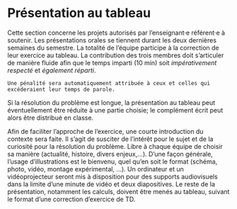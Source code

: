 Présentation au tableau
=======================

Cette section concerne les projets autorisés par l’enseignant·e
référent·e à soutenir. Les présentations orales se tiennent durant les
deux dernières semaines du semestre. La totalité de l’équipe participe à
la correction de leur exercice au tableau. La contribution des trois
membres doit s’articuler de manière fluide afin que le temps imparti (10
min) soit *impérativement respecté* et *également réparti*.

```{Attention}
Une pénalité sera automatiquement attribuée à ceux et celles qui excéderaient leur temps de parole.
```
Si la résolution du problème est longue, la présentation au
tableau peut éventuellement être réduite à une partie choisie; le
complément écrit peut alors être distribué en classe.

Afin de faciliter l’approche de l’exercice, une courte introduction du
contexte sera faite. Il s’agit de susciter de l’intérêt pour le sujet et
de la curiosité pour la résolution du problème. Libre à chaque équipe de
choisir sa manière (actualité, histoire, divers enjeux,…). D’une façon
générale, l’usage d’illustrations est le bienvenu, quel qu’en soit le
format (schéma, photo, vidéo, montage expérimental, …). Un ordinateur et
un vidéoprojecteur seront mis à disposition pour des supports
audiovisuels dans la limite d’une minute de vidéo et deux diapositives.
Le reste de la présentation, notamment les calculs, doivent être menés
au tableau, suivant le format d’une correction d’exercice de TD.

